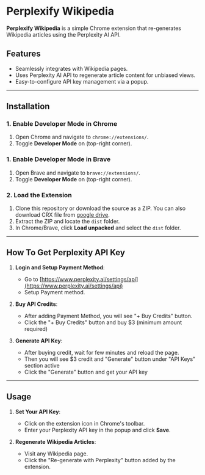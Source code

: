 # Perplexify Wikipedia

**Perplexify Wikipedia** is a simple Chrome extension that re-generates Wikipedia articles using the Perplexity AI API.

## Features

- Seamlessly integrates with Wikipedia pages.
- Uses Perplexity AI API to regenerate article content for unbiased views.
- Easy-to-configure API key management via a popup.

---

## Installation

### 1. Enable Developer Mode in Chrome

1. Open Chrome and navigate to `chrome://extensions/`.
2. Toggle **Developer Mode** on (top-right corner).

### 1. Enable Developer Mode in Brave

1. Open Brave and navigate to `brave://extensions/`.
2. Toggle **Developer Mode** on (top-right corner).

### 2. Load the Extension

1. Clone this repository or download the source as a ZIP. You can also download CRX file from [google drive](https://drive.google.com/file/d/1IxRmFcmEfCWvAeAZhzEu92wuXw3Z7vEE/view?usp=sharing).
2. Extract the ZIP and locate the `dist` folder.
3. In Chrome/Brave, click **Load unpacked** and select the `dist` folder.

---

## How To Get Perplexity API Key

1. **Login and Setup Payment Method**:

   - Go to [https://www.perplexity.ai/settings/api](https://www.perplexity.ai/settings/api)
   - Setup Payment method.

2. **Buy API Credits**:
   - After adding Payment Method, you will see "+ Buy Credits" button.
   - Click the "+ Buy Credits" button and buy $3 (minimum amount required)
3. **Generate API Key**:
   - After buying credit, wait for few minutes and reload the page.
   - Then you will see $3 credit and "Generate" button under "API Keys" section active
   - Click the "Generate" button and get your API key

---

## Usage

1. **Set Your API Key**:

   - Click on the extension icon in Chrome's toolbar.
   - Enter your Perplexity API key in the popup and click **Save**.

2. **Regenerate Wikipedia Articles**:
   - Visit any Wikipedia page.
   - Click the "Re-generate with Perplexity" button added by the extension.
